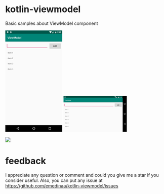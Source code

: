 # kotlin-viewmodel
Basic samples about ViewModel component

<img src="./screenshot_portrait.png" height="320"> <img src="./screenshot_landscape.png" width="200">

<img src="./android_view_model720.gif?raw=true" height="480">


# feedback

I appreciate any question or comment and could you give me a star if you consider useful. Also, you can put any issue at https://github.com/emedinaa/kotlin-viewmodel/issues
